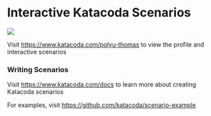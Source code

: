 # Interactive Katacoda Scenarios

[![](http://shields.katacoda.com/katacoda/polyu-thomas/count.svg)](https://www.katacoda.com/polyu-thomas "Get your profile on Katacoda.com")

Visit https://www.katacoda.com/polyu-thomas to view the profile and interactive scenarios

### Writing Scenarios
Visit https://www.katacoda.com/docs to learn more about creating Katacoda scenarios

For examples, visit https://github.com/katacoda/scenario-example
